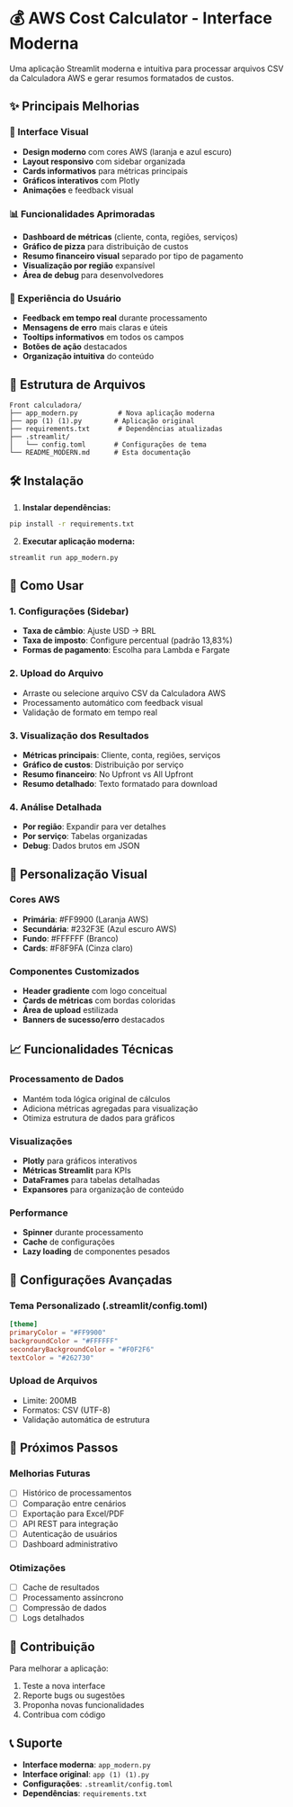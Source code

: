 # 💰 AWS Cost Calculator - Interface Moderna

Uma aplicação Streamlit moderna e intuitiva para processar arquivos CSV da Calculadora AWS e gerar resumos formatados de custos.

## ✨ Principais Melhorias

### 🎨 Interface Visual
- **Design moderno** com cores AWS (laranja e azul escuro)
- **Layout responsivo** com sidebar organizada
- **Cards informativos** para métricas principais
- **Gráficos interativos** com Plotly
- **Animações** e feedback visual

### 📊 Funcionalidades Aprimoradas
- **Dashboard de métricas** (cliente, conta, regiões, serviços)
- **Gráfico de pizza** para distribuição de custos
- **Resumo financeiro visual** separado por tipo de pagamento
- **Visualização por região** expansível
- **Área de debug** para desenvolvedores

### 🚀 Experiência do Usuário
- **Feedback em tempo real** durante processamento
- **Mensagens de erro** mais claras e úteis
- **Tooltips informativos** em todos os campos
- **Botões de ação** destacados
- **Organização intuitiva** do conteúdo

## 📁 Estrutura de Arquivos

```
Front calculadora/
├── app_modern.py          # Nova aplicação moderna
├── app (1) (1).py        # Aplicação original
├── requirements.txt       # Dependências atualizadas
├── .streamlit/
│   └── config.toml       # Configurações de tema
└── README_MODERN.md      # Esta documentação
```

## 🛠️ Instalação

1. **Instalar dependências:**
```bash
pip install -r requirements.txt
```

2. **Executar aplicação moderna:**
```bash
streamlit run app_modern.py
```

## 🎯 Como Usar

### 1. Configurações (Sidebar)
- **Taxa de câmbio**: Ajuste USD → BRL
- **Taxa de imposto**: Configure percentual (padrão 13,83%)
- **Formas de pagamento**: Escolha para Lambda e Fargate

### 2. Upload do Arquivo
- Arraste ou selecione arquivo CSV da Calculadora AWS
- Processamento automático com feedback visual
- Validação de formato em tempo real

### 3. Visualização dos Resultados
- **Métricas principais**: Cliente, conta, regiões, serviços
- **Gráfico de custos**: Distribuição por serviço
- **Resumo financeiro**: No Upfront vs All Upfront
- **Resumo detalhado**: Texto formatado para download

### 4. Análise Detalhada
- **Por região**: Expandir para ver detalhes
- **Por serviço**: Tabelas organizadas
- **Debug**: Dados brutos em JSON

## 🎨 Personalização Visual

### Cores AWS
- **Primária**: #FF9900 (Laranja AWS)
- **Secundária**: #232F3E (Azul escuro AWS)
- **Fundo**: #FFFFFF (Branco)
- **Cards**: #F8F9FA (Cinza claro)

### Componentes Customizados
- **Header gradiente** com logo conceitual
- **Cards de métricas** com bordas coloridas
- **Área de upload** estilizada
- **Banners de sucesso/erro** destacados

## 📈 Funcionalidades Técnicas

### Processamento de Dados
- Mantém toda lógica original de cálculos
- Adiciona métricas agregadas para visualização
- Otimiza estrutura de dados para gráficos

### Visualizações
- **Plotly** para gráficos interativos
- **Métricas Streamlit** para KPIs
- **DataFrames** para tabelas detalhadas
- **Expansores** para organização de conteúdo

### Performance
- **Spinner** durante processamento
- **Cache** de configurações
- **Lazy loading** de componentes pesados

## 🔧 Configurações Avançadas

### Tema Personalizado (.streamlit/config.toml)
```toml
[theme]
primaryColor = "#FF9900"
backgroundColor = "#FFFFFF"
secondaryBackgroundColor = "#F0F2F6"
textColor = "#262730"
```

### Upload de Arquivos
- Limite: 200MB
- Formatos: CSV (UTF-8)
- Validação automática de estrutura

## 🚀 Próximos Passos

### Melhorias Futuras
- [ ] Histórico de processamentos
- [ ] Comparação entre cenários
- [ ] Exportação para Excel/PDF
- [ ] API REST para integração
- [ ] Autenticação de usuários
- [ ] Dashboard administrativo

### Otimizações
- [ ] Cache de resultados
- [ ] Processamento assíncrono
- [ ] Compressão de dados
- [ ] Logs detalhados

## 🤝 Contribuição

Para melhorar a aplicação:
1. Teste a nova interface
2. Reporte bugs ou sugestões
3. Proponha novas funcionalidades
4. Contribua com código

## 📞 Suporte

- **Interface moderna**: `app_modern.py`
- **Interface original**: `app (1) (1).py`
- **Configurações**: `.streamlit/config.toml`
- **Dependências**: `requirements.txt`